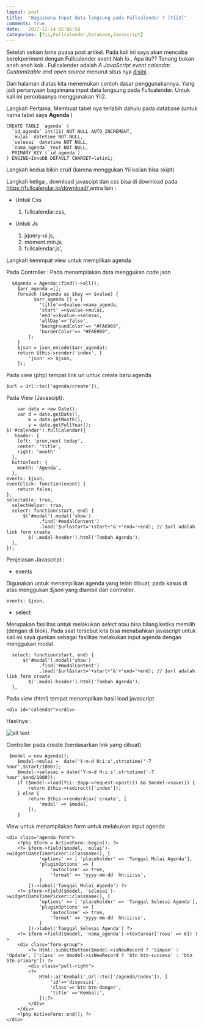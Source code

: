 ```yaml
---
layout: post
title:  "Bagaimana Input data langsung pada Fullcalender ? [Yii2]"
comments: true
date:   2017-12-14 02:06:58
categories: [Yii,Fullcalender,Database,Javascript]
---
```


Setelah sekian lama puasa post artikel. Pada kali ini saya akan mencoba berekperiment dengan Fullcalender event.Nah lo.. Apa itu?? Tenang bukan aneh aneh kok . Fullcalender adalah _A JavaScript event calendar. Customizable and open source_ menurut situs nya [disini](https://fullcalendar.io/) .

Dari halaman diatas kita menemukan contoh dasar penggunakannya. Yang jadi pertanyaan bagaimana input data langsung pada Fullcalender. Untuk kali ini percobaanya menggunakan Yii2.

Langkah Pertama, Membuat tabel nya terlabih dahulu pada database (untuk nama tabel saya __Agenda__ )


    CREATE TABLE `agenda` (
      `id_agenda` int(11) NOT NULL AUTO_INCREMENT,
      `mulai` datetime NOT NULL,
      `selesai` datetime NOT NULL,
      `nama_agenda` text NOT NULL,
      PRIMARY KEY (`id_agenda`)
    ) ENGINE=InnoDB DEFAULT CHARSET=latin1;

Langkah kedua bikin crud (karena menggukan Yii kalian bisa skipt)

Langkah ketiga , download javascipt dan css bisa di download pada [https://fullcalendar.io/download/ ](https://fullcalendar.io/download/) antra lain :

- Untuk Css
    1. fullcalendar.css,
        
- Untuk Js
    1. jquery-ui.js,
    2. moment.min.js,
    3. fullcalendar.js',




Langkah kemmpat view untuk mempilkan agenda 

Pada Controller :
Pada menampilakan data menggukan code json

      $Agenda = Agenda::find()->all();
        $arr_agenda =[];
        foreach ($Agenda as $key => $value) {
              $arr_agenda [] = [
                'title'=>$value->nama_agenda,
                'start' =>$value->mulai,
                'end'=>$value->selesai,
                'allDay'=>'false',
                'backgroundColor'=> "#FA6969", 
                'borderColor'=> "#FA6969",
            ];
        }
        $json = json_encode($arr_agenda);
        return $this->render('index', [
            'json' => $json,
        ]);

Pada view (php) tempat link url untuk create baru agenda
    
    $url = Url::to(['agenda/create']);

Pada View (Javascipt):

        var date = new Date();
        var d = date.getDate(),
            m = date.getMonth(),
            y = date.getFullYear();
    $('#calendar').fullCalendar({
       header: {
        left: 'prev,next today',
        center: 'title',
        right: 'month'
      },
      buttonText: {
        month: 'Agenda',
      },
    events: $json,
    eventClick: function(event) {
        return false;
    },
    selectable: true,
      selectHelper: true,
      select: function(start, end) {
          $('#modal').modal('show')
                .find('#modalContent')
                .load('$url&start='+start+'&'+'end='+end); // $url adalah link form create
            $('.modal-header').html('Tambah Agenda');
      },
    });
    

Penjelasan Javascript :

- events  

Digunakan untuk menampilkan agenda yang telah dibuat, pada kasus di atas menggukan _$json_ yang diambil dari controller.

    events: $json,


- select 

Merupakan fasilitas untuk melakukan _select_ atau bisa bilang ketika memilih (dengan di blok). Pada saat tersebut kita bisa menabahkan javascript untuk kali ini saya gunkan sebagai fasilitas melakukan input agenda dengan menggukan modal.

      select: function(start, end) {
          $('#modal').modal('show')
                .find('#modalContent')
                .load('$url&start='+start+'&'+'end='+end); // $url adalah link form create
            $('.modal-header').html('Tambah Agenda');
      },

Pada view (html) tempat menampilkan hasil load javascript

    <div id="calendar"></div>



Hasilnya :

![alt text][gambar1]

[gambar1]:{{site.urlimg}}img-14dec2017-1.gif "hello word"


Controller pada create (berdasarkan link yang dibuat)

     $model = new Agenda();
        $model->mulai =  date('Y-m-d H:i:s',strtotime('-7 hour',$start/1000));
        $model->selesai = date('Y-m-d H:i:s',strtotime('-7 hour',$end/1000));
        if ($model->load(Yii::$app->request->post()) && $model->save()) {
            return $this->redirect(['index']);
        } else {
            return $this->renderAjax('create', [
                'model' => $model,
            ]);
        }


View untuk menampilakan form untuk melakukan input agenda 

    <div class="agenda-form">
        <?php $form = ActiveForm::begin(); ?>
        <?= $form->field($model, 'mulai')->widget(DateTimePicker::classname(), [
                'options' => [ 'placeholder' => 'Tanggal Mulai Agenda'],
                'pluginOptions' => [
                    'autoclose' => true,
                    'format' => 'yyyy-mm-dd  hh:ii:ss',
                ]
            ])->label('Tanggal Mulai Agenda') ?>
        <?= $form->field($model, 'selesai')->widget(DateTimePicker::classname(), [
                'options' => [ 'placeholder' => 'Tanggal Selesai Agenda'],
                'pluginOptions' => [
                    'autoclose' => true,
                    'format' => 'yyyy-mm-dd  hh:ii:ss',
                ]
            ])->label('Tanggal Selesai Agenda') ?>
        <?= $form->field($model, 'nama_agenda')->textarea(['rows' => 6]) ?>
        <div class="form-group">
            <?= Html::submitButton($model->isNewRecord ? 'Simpan' : 'Update', ['class' => $model->isNewRecord ? 'btn btn-success' : 'btn btn-primary']) ?>
            <div class="pull-right">
            <?=
                Html::a('Kembali',Url::to(['/agenda/index']), [
                    'id'=>'disposisi',
                    'class'=>'btn btn-danger',
                    'title' =>'Kembali',
                ]);?>
            </div>
        </div>
        <?php ActiveForm::end(); ?>
    </div>